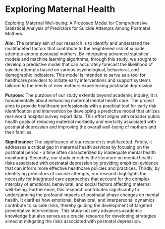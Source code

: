 # Exploring Maternal Health
Exploring Maternal Well-being: A Proposed Model for Comprehensive Statistical Analysis of Predictors for Suicide Attempts Among Postnatal Mothers.

**Aim:** The primary aim of our research is to identify and understand the multifaceted factors that contribute to the heightened risk of suicide attempts among postnatal mothers. By integrating advanced statistical models and machine learning algorithms, through this study, we sought to develop a predictive model that can accurately forecast the likelihood of suicide attempts based on various psychological, behavioral, and demographic indicators. This model is intended to serve as a tool for healthcare providers to initiate early interventions and support systems tailored to the needs of new mothers experiencing postnatal depression.

**Purpose:** The purpose of our study extends beyond academic inquiry; it is fundamentally about enhancing maternal mental health care. The project aims to provide healthcare professionals with a practical tool for early risk identification and intervention by developing a predictive model that utilizes real-world hospital survey report data. This effort aligns with broader public health goals of reducing maternal morbidity and mortality associated with postnatal depression and improving the overall well-being of mothers and their families.

**Significance:** The significance of our research is multifaceted. Firstly, it addresses a critical gap in maternal health services by focusing on the postnatal period - a time often characterized by inadequate mental health monitoring. Secondly, our study enriches the literature on mental health risks associated with postnatal depression by providing empirical evidence that can inform more effective healthcare policies and practices. Thirdly, by identifying predictors of suicide attempts, our research highlights the necessity for integrated care approaches that account for the complex interplay of emotional, behavioral, and social factors affecting maternal well-being. Furthermore, this research contributes significantly to understanding the profound impacts of postnatal phase changes on mental health. It clarifies how emotional, behavioral, and interpersonal dynamics contribute to suicide risks, thereby guiding the development of targeted preventative interventions. This study not only advances academic knowledge but also serves as a crucial resource for developing strategies aimed at mitigating the risks associated with postnatal depression.
